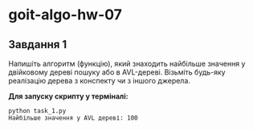 # goit-algo-hw-07

## Завдання 1

Напишіть алгоритм (функцію), який знаходить найбільше значення у двійковому дереві пошуку або в AVL-дереві. Візьміть будь-яку реалізацію дерева з конспекту чи з іншого джерела.

**Для запуску скрипту у терміналі:**
```
python task_1.py
Найбільше значення у AVL дереві: 100
```
